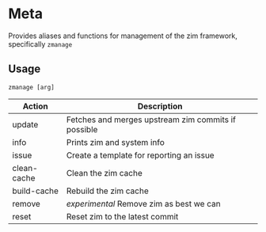 Meta
====

Provides aliases and functions for management of the zim framework, specifically `zmanage`

Usage
-----

`zmanage [arg]`

|   Action    |                    Description                      |
| ----------- | --------------------------------------------------- |
| update      | Fetches and merges upstream zim commits if possible |
| info        | Prints zim and system info                          |
| issue       | Create a template for reporting an issue            |
| clean-cache | Clean the zim cache                                 |
| build-cache | Rebuild the zim cache                               |
| remove      | *experimental* Remove zim as best we can            |
| reset       | Reset zim to the latest commit                      |
